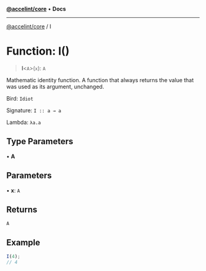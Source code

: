 [**@accelint/core**](../README.md) • **Docs**

***

[@accelint/core](../README.md) / I

# Function: I()

> **I**\<`A`\>(`x`): `A`

Mathematic identity function. A function that always returns the value
that was used as its argument, unchanged.

Bird: `Idiot`

Signature: `I :: a → a`

Lambda: `λa.a`

## Type Parameters

• **A**

## Parameters

• **x**: `A`

## Returns

`A`

## Example

```ts
I(4);
// 4
```
